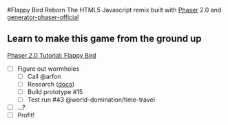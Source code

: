 #Flappy Bird Reborn
The HTML5 Javascript remix built with [Phaser](http://phaser.io) 2.0 and [generator-phaser-official](http://github.com/codevinsky/generator-phaser-official)

## Learn to make this game from the ground up
[Phaser 2.0 Tutorial: Flappy Bird](http://codevinsky.ghost.io/phaser-2-0-tutorial-flappy-bird-part-1/)


- [ ] Figure out wormholes
  - [ ] Call @arfon
  - [ ] Research ([docs](http://en.wikipedia.org/wiki/Wormhole#Time_travel))
  - [ ] Build prototype #15
  - [ ] Test run #43 @world-domination/time-travel
- [ ] ...?
- [ ] Profit!
